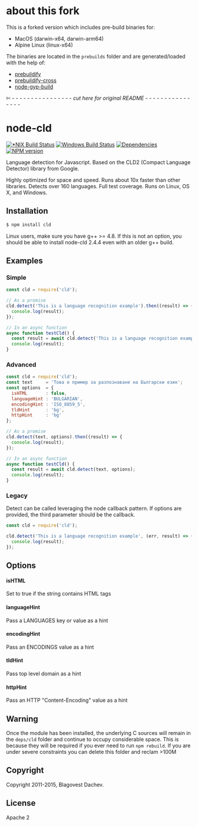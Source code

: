 # about this fork

This is a forked version which includes pre-build binaries for:

* MacOS (darwin-x64, darwin-arm64)
* Alpine Linux (linux-x64)

The binaries are located in the `prebuilds` folder and are generated/loaded with the help of:

* [prebuildify](https://github.com/prebuild/prebuildify)
* [prebuildify-cross](https://github.com/prebuild/prebuildify-cross)
* [node-gyp-build](https://github.com/prebuild/node-gyp-build)

✄  - - - - - - - - - - - - - - - -  *cut here for original README* - - - - - - - - - - - - - - - -
# node-cld
[![*NIX Build Status](https://secure.travis-ci.org/dachev/node-cld.png)](https://travis-ci.org/dachev/node-cld)
[![Windows Build Status](https://ci.appveyor.com/api/projects/status/github/dachev/node-cld?svg=true&retina=true)](https://ci.appveyor.com/project/dachev/node-cld)
[![Dependencies](https://david-dm.org/dachev/node-cld.png)](https://david-dm.org/dachev/node-cld)
[![NPM version](https://badge.fury.io/js/cld.svg)](http://badge.fury.io/js/cld)

Language detection for Javascript. Based on the CLD2 (Compact Language Detector) library from Google.

Highly optimized for space and speed. Runs about 10x faster than other libraries. Detects over 160 languages. Full test coverage. Runs on Linux, OS X, and Windows.

## Installation

```bash
$ npm install cld
```

Linux users, make sure you have g++ >= 4.8. If this is not an option, you should be able to install node-cld 2.4.4 even with an older g++ build.

## Examples
### Simple
```js
const cld = require('cld');

// As a promise
cld.detect('This is a language recognition example').then((result) => {
  console.log(result);
});

// In an async function
async function testCld() {
  const result = await cld.detect('This is a language recognition example');
  console.log(result);
}
```

### Advanced
```js
const cld = require('cld');
const text     = 'Това е пример за разпознаване на Български език';
const options  = {
  isHTML       : false,
  languageHint : 'BULGARIAN',
  encodingHint : 'ISO_8859_5',
  tldHint      : 'bg',
  httpHint     : 'bg'
};

// As a promise
cld.detect(text, options).then((result) => {
  console.log(result);
});

// In an async function
async function testCld() {
  const result = await cld.detect(text, options);
  console.log(result);
}
```

### Legacy
Detect can be called leveraging the node callback pattern. If options are provided, the third parameter should be the callback.
```javascript
const cld = require('cld');

cld.detect('This is a language recognition example', (err, result) => {
  console.log(result);
});
```

## Options

#### isHTML

Set to true if the string contains HTML tags

#### languageHint

Pass a LANGUAGES key or value as a hint

#### encodingHint

Pass an ENCODINGS value as a hint

#### tldHint

Pass top level domain as a hint

#### httpHint

Pass an HTTP "Content-Encoding" value as a hint

## Warning
Once the module has been installed, the underlying C sources will remain in the ```deps/cld``` folder and continue to occupy considerable space. This is because they will be required if you ever need to run `npm rebuild`. If you are under severe constraints you can delete this folder and reclam >100M

## Copyright
Copyright 2011-2015, Blagovest Dachev.

## License
Apache 2
